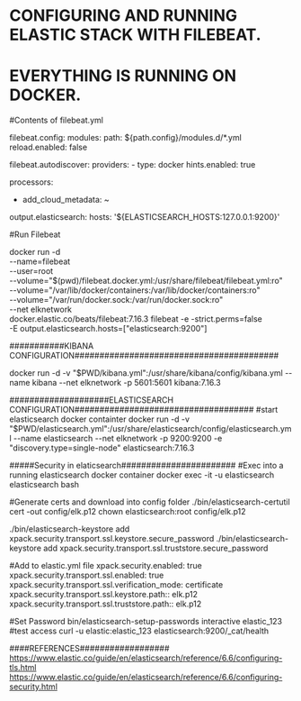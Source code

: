 # CONFIGURING AND RUNNING ELASTIC STACK WITH FILEBEAT. 
# EVERYTHING IS RUNNING ON DOCKER.

#Contents of filebeat.yml

filebeat.config:
  modules:
    path: ${path.config}/modules.d/*.yml
    reload.enabled: false

filebeat.autodiscover:
  providers:
    - type: docker
      hints.enabled: true

processors:
- add_cloud_metadata: ~

output.elasticsearch:
  hosts: '${ELASTICSEARCH_HOSTS:127.0.0.1:9200}'



#Run Filebeat

docker run -d \
  --name=filebeat \
  --user=root \
  --volume="$(pwd)/filebeat.docker.yml:/usr/share/filebeat/filebeat.yml:ro" \
  --volume="/var/lib/docker/containers:/var/lib/docker/containers:ro" \
  --volume="/var/run/docker.sock:/var/run/docker.sock:ro" \
  --net elknetwork \
  docker.elastic.co/beats/filebeat:7.16.3 filebeat -e -strict.perms=false \
  -E output.elasticsearch.hosts=["elasticsearch:9200"]

###########KIBANA CONFIGURATION#########################################

docker run -d -v "$PWD/kibana.yml":/usr/share/kibana/config/kibana.yml --name kibana --net elknetwork -p 5601:5601 kibana:7.16.3

####################ELASTICSEARCH CONFIGURATION####################################
  #start elasticsearch docker containter
  docker run -d -v "$PWD/elasticsearch.yml":/usr/share/elasticsearch/config/elasticsearch.yml --name elasticsearch --net elknetwork -p 9200:9200  -e "discovery.type=single-node" elasticsearch:7.16.3

  #####Security in elaticsearch#######################
  #Exec into a running elasticsearch  docker container
  docker exec -it -u elasticsearch elasticsearch bash

  #Generate certs and download into config folder
  ./bin/elasticsearch-certutil cert -out config/elk.p12
  chown elasticsearch:root config/elk.p12

  ./bin/elasticsearch-keystore add xpack.security.transport.ssl.keystore.secure_password
  ./bin/elasticsearch-keystore add xpack.security.transport.ssl.truststore.secure_password


  #Add to elastic.yml file
  xpack.security.enabled: true
  xpack.security.transport.ssl.enabled: true
  xpack.security.transport.ssl.verification_mode: certificate
  xpack.security.transport.ssl.keystore.path:: elk.p12
  xpack.security.transport.ssl.truststore.path:: elk.p12

  #Set Password
  bin/elasticsearch-setup-passwords interactive
  elastic_123
  #test access
  curl -u elastic:elastic_123 elasticsearch:9200/_cat/health

  ####REFERENCES##################
  https://www.elastic.co/guide/en/elasticsearch/reference/6.6/configuring-tls.html
  https://www.elastic.co/guide/en/elasticsearch/reference/6.6/configuring-security.html
